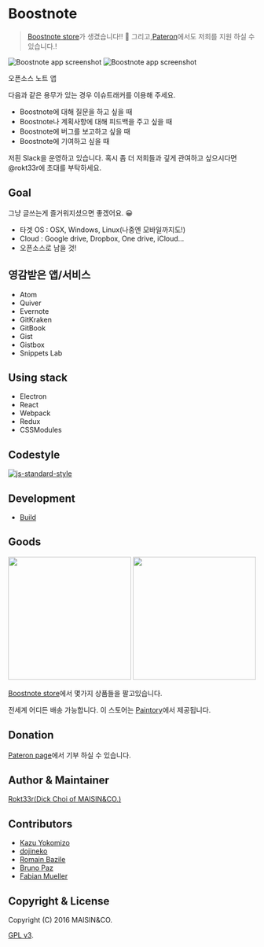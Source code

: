 # Boostnote

> [Boostnote store](#goods)가 생겼습니다!! :tada: 그리고,[Pateron](https://www.patreon.com/boostnote)에서도 저희를 지원 하실 수 있습니다.!

![Boostnote app screenshot](https://cloud.githubusercontent.com/assets/5865853/18662404/3aa42396-7f55-11e6-88bf-f4ec6505ee8f.png)
![Boostnote app screenshot](https://cloud.githubusercontent.com/assets/5865853/18662139/f491adac-7f53-11e6-8631-2a447af9f36a.png)

오픈소스 노트 앱

다음과 같은 용무가 있는 경우 이슈트래커를 이용해 주세요.
- Boostnote에 대해 질문을 하고 싶을 때
- Boostnote나 계획사항에 대해 피드백을 주고 싶을 때
- Boostnote에 버그를 보고하고 싶을 때
- Boostnote에 기여하고 싶을 때

저흰 Slack을 운영하고 있습니다. 혹시 좀 더 저희들과 깊게 관여하고 싶으시다면 @rokt33r에 초대를 부탁하세요.

## Goal

그냥 글쓰는게 즐거워지셨으면 좋겠어요. :grinning:

- 타겟 OS : OSX, Windows, Linux(나중엔 모바일까지도!)
- Cloud : Google drive, Dropbox, One drive, iCloud...
- 오픈소스로 남을 것!

## 영감받은 앱/서비스

- Atom
- Quiver
- Evernote
- GitKraken
- GitBook
- Gist
- Gistbox
- Snippets Lab

## Using stack

- Electron
- React
- Webpack
- Redux
- CSSModules

## Codestyle

[![js-standard-style](https://cdn.rawgit.com/feross/standard/master/badge.svg)](https://github.com/feross/standard)

## Development

- [Build](docs/build.md)

## Goods

<img src="https://b00st.io/images/t3.png" width="250"/>
<img src="https://b00st.io/images/t1.png" width="250"/>

[Boostnote store](https://boostnote.paintory.com/)에서 몇가지 상품들을 팔고있습니다.

전세계 어디든 배송 가능합니다. 이 스토어는 [Paintory](https://paintory.com/)에서 제공됩니다.

## Donation

[Pateron page](https://www.patreon.com/boostnote)에서 기부 하실 수 있습니다.

## Author & Maintainer

[Rokt33r(Dick Choi of MAISIN&CO.)](https://github.com/rokt33r)

## Contributors

- [Kazu Yokomizo](https://github.com/kazup01)
- [dojineko](https://github.com/dojineko)
- [Romain Bazile](https://github.com/gromain)
- [Bruno Paz](https://github.com/brpaz)
- [Fabian Mueller](https://github.com/dotcs)

## Copyright & License

Copyright (C) 2016 MAISIN&CO.

[GPL v3](./LICENSE).
